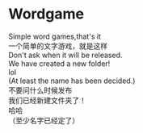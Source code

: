 # Wordgame
Simple word games,that's it
<br>
一个简单的文字游戏，就是这样
<br>
Don't ask when it will be released.
<br>
We have created a new folder!
<br>
lol
<br>
(At least the name has been decided.)
<br>
不要问什么时候发布
<br>
我们已经新建文件夹了！
<br>
哈哈
<br>
（至少名字已经定了）
